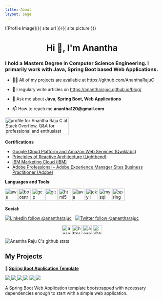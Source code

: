```yaml
---
title: About
layout: page
---
```

![Profile Image]({{ site.url }}/{{ site.picture }})

<h1 align="center">Hi 👋, I'm Anantha</h1>
<h3 align="left">I hold a Masters Degree in Computer Science Engineering. I primarily work with Java, Spring Boot based Web Applications.</h3>
<ul>
   <li>
      <p>👨‍💻 All of my projects are available at <a href="https://github.com/AnanthaRajuC">https://github.com/AnanthaRajuC</a></p>
   </li>
   <li>
      <p>📝 I regulary write articles on <a href="https://anantharajuc.github.io/blog/">https://anantharajuc.github.io/blog/</a></p>
   </li>
   <li>
      <p>💬 Ask me about <strong>Java, Spring Boot, Web Applications</strong></p>
   </li>
   <li>
      <p>📫 How to reach me <strong>anantha120@gmail.com</strong></p>
   </li>
</ul>
<a href="https://stackoverflow.com/users/3711562/anantha-raju-c"><img src="https://stackoverflow.com/users/flair/3711562.png" width="208" height="58" alt="profile for Anantha Raju C at Stack Overflow, Q&amp;A for professional and enthusiast programmers" title="profile for Anantha Raju C at Stack Overflow, Q&amp;A for professional and enthusiast programmers"></a>
<p><strong>Certifications</strong></p>
<ul>
   <li><a href="https://google.qwiklabs.com/public_profiles/f39c6d6d-a4e3-4160-abe4-a625b1be976f">Google Cloud Platform and Amazon Web Services (Qwiklabs)</a></li>
   <li><a href="https://www.youracclaim.com/badges/142c45b1-ab3b-42a3-b13d-05c37c44b9a1g">Principles of Reactive Architecture (Lightbend)</a></li>
   <li><a href="https://www.youracclaim.com/users/anantha-raju-c/badges">IBM Marketing Cloud (IBM)</a></li>
   <li><a href="https://www.youracclaim.com/badges/576ecfb6-3061-43d0-b56a-eae866413aac">Adobe Professional – Adobe Experience Manager Sites Business Practitioner (Adobe)</a></li>
</ul>
<p><strong>Languages and Tools:</strong>  </p>
<p align="left">
   <img src="https://devicons.github.io/devicon/devicon.git/icons/amazonwebservices/amazonwebservices-original-wordmark.svg" alt="aws" width="40" height="40"/> 
   <img src="https://devicons.github.io/devicon/devicon.git/icons/bootstrap/bootstrap-plain.svg" alt="bootstrap" width="40" height="40"/> 
   <img src="https://www.vectorlogo.zone/logos/google_cloud/google_cloud-icon.svg" alt="gcp" width="40" height="40"/> 
   <img src="https://www.vectorlogo.zone/logos/git-scm/git-scm-icon.svg" alt="git" width="40" height="40"/> 
   <img src="https://devicons.github.io/devicon/devicon.git/icons/html5/html5-original-wordmark.svg" alt="html5" width="40" height="40"/> 
   <img src="https://devicons.github.io/devicon/devicon.git/icons/java/java-original-wordmark.svg" alt="java" width="40" height="40"/> 
   <img src="https://www.vectorlogo.zone/logos/jekyllrb/jekyllrb-icon.svg" alt="jekyll" width="40" height="40"/> 
   <img src="https://devicons.github.io/devicon/devicon.git/icons/mysql/mysql-original-wordmark.svg" alt="mysql" width="40" height="40"/> 
   <img src="https://www.vectorlogo.zone/logos/springio/springio-icon.svg" alt="spring" width="40" height="40"/>
</p>
<p align="center"></p>
<p>  <strong>Social:</strong>  </p>
<p>  <a href="https://in.linkedin.com/in/anantharajuc"><img src="https://img.shields.io/badge/-anantharajuc-blue?style=flat-square&amp;logo=Linkedin&amp;logoColor=white&amp;link=https://in.linkedin.com/in/anantharajuc" alt="Linkedin follow @anantharajuc"></a> &nbsp;
   <a href="https://twitter.com/anantharajuc"><img src="https://img.shields.io/twitter/follow/anantharajuc?style=social" alt="Twitter follow @anantharajuc"></a> &nbsp;
</p>
<p align="center">
   <a href="https://dev.to/anantharajuc" target="blank"><img align="center" src="https://cdn.jsdelivr.net/npm/simple-icons@3.0.1/icons/dev-dot-to.svg" alt="anantharajuc" height="30" width="30" /></a>
   <a href="https://stackoverflow.com/users/https://stackoverflow.com/users/3711562/anantha-raju-c" target="blank"><img align="center" src="https://cdn.jsdelivr.net/npm/simple-icons@3.0.1/icons/stackoverflow.svg" alt="https://stackoverflow.com/users/3711562/anantha-raju-c" height="30" width="30" /></a>
   <a href="https://instagram.com/anantharajuc" target="blank"><img align="center" src="https://cdn.jsdelivr.net/npm/simple-icons@3.0.1/icons/instagram.svg" alt="anantharajuc" height="30" width="30" /></a>
   <a href="https://medium.com/@arcswdev" target="blank"><img align="center" src="https://cdn.jsdelivr.net/npm/simple-icons@3.0.1/icons/medium.svg" alt="@arcswdev" height="30" width="30" /></a>
</p>
<p><img src="https://github-readme-stats.vercel.app/api?username=anantharajuc&amp;theme=vue&amp;show_icons=true&amp;include_all_commits=true&amp;count_private=true" alt="Anantha Raju C&#39;s github stats"></p>
<h2>My Projects</h2>
<p>
   <strong>
      <g-emoji class="g-emoji" alias="baby" fallback-src="https://github.githubassets.com/images/icons/emoji/unicode/1f476.png">👶</g-emoji>
      <a href="https://github.com/Spring-Boot-Framework/Spring-Boot-Application-Template">Spring Boot Application Template</a>
   </strong>
</p>
<p>
   <a href="https://github.com/Spring-Boot-Framework/Spring-Boot-Application-Template/network/members" rel="nofollow">
   <img src="https://img.shields.io/github/forks/Spring-Boot-Framework/Spring-Boot-Application-Template" style="max-width:100%;">
   </a> 
   <a href="https://github.com/Spring-Boot-Framework/Spring-Boot-Application-Template/stargazers" rel="nofollow">
   <img src="https://img.shields.io/github/stars/Spring-Boot-Framework/Spring-Boot-Application-Template" style="max-width:100%;">
   </a> 
   <a href="https://travis-ci.org/Spring-Boot-Framework/Spring-Boot-Application-Template" rel="nofollow">
   <img src="https://travis-ci.org/Spring-Boot-Framework/Spring-Boot-Application-Template.svg?branch=master" style="max-width:100%;">
   </a> 
   </a>
   <a alt="GitHub last commit">
   <img src="https://img.shields.io/github/last-commit/anantharajuc/Spring-Boot-Application-Template" />
   </a>
   <a href="https://sonarcloud.io/dashboard?id=Spring-Boot-Framework_Spring-Boot-Application-Template" rel="nofollow">
   <img src="https://sonarcloud.io/api/project_badges/measure?project=Spring-Boot-Framework_Spring-Boot-Application-Template&metric=alert_status" style="max-width:100%;">
   </a> 
   <a href="https://app.getpostman.com/run-collection/90dd899ee438f2b960dc" rel="nofollow">
   <img src="https://run.pstmn.io/button.svg" style="max-width:100%;">
   </a> 
</p>
<p>A Spring Boot Web Application template bootstrapped with necessary dependencies enough to start with a simple web application.</p>